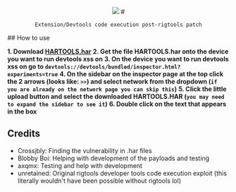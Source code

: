 <p align=center><img src="https://raw.githubusercontent.com/crossjbly/HarTools-rigtools128plus/refs/heads/main/hartools.gif"/>
# <p align=center><code>Extension/Devtools code execution post-rigtools patch</code></p> 
## How to use

**1. Download [HARTOOLS.har](https://raw.githubusercontent.com/crossjbly/HarTools-rigtools128plus/refs/heads/main/HARTOOLS.har)**
**2. Get the file HARTOOLS.har onto the device you want to run devtools xss on**
**3. On the device you want to run devtools xss on go to `devtools://devtools/bundled/inspector.html?experiments=true`**
**4. On the sidebar on the inspector page at the top click the 2 arrows (looks like: `>>`) and select network from the dropdown (`if you are already on the network page you can skip this`)**
**5. Click the little upload button and select the downloaded HARTOOLS.HAR (`you may need to expand the sidebar to see it`)**
**6. Double click on the text that appears in the box**

## Credits
 - Crossjbly: Finding the vulnerability in .har files
 - Blobby Boi: Helping with development of the payloads and testing
 - axqmx: Testing and help with development
 - unretained: Original rigtools developer tools code execution exploit (this literally wouldn't have been possible without rigtools lol)
